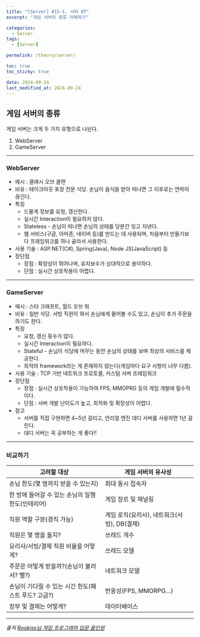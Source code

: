 ```yaml
---
title: "[Server] #15-1. 서버 OT"
excerpt: "게임 서버의 종류 이해하기"

categories:
  - Server
tags:
  - [Server]

permalink: /theory/server/

toc: true
toc_sticky: true

date: 2024-09-24
last_modified_at: 2024-09-24
---
```


## 게임 서버의 종류

게임 서버는 크게 두 가지 유형으로 나뉜다.
1. WebServer
2. GameServer

---

### WebServer

- 예시 : 클래시 오브 클랜
- 비유 : 테이크아웃 포장 전문 식당. 손님이 음식을 받아 떠나면 그 이후로는 연락이 끊긴다.
- 특징 
    - 드물게 정보를 요청, 갱신한다.
    - 실시간 Interaction이 필요하지 않다.
    - Stateless - 손님이 떠나면 손님의 상태를 당분간 잊고 지낸다.
    - 웹 서비스(구글, 아마존, 네이버 등)를 만드는 데 사용되며, 처음부터 만들기보다 프레임워크를 하나 골라서 사용한다.
- 사용 기술 : ASP.NET(C#), Spring(Java), Node JS(JavaScript) 등
- 장단점
    - 장점 : 확장성이 뛰어나며, 유지보수가 상대적으로 용이하다.
    - 단점 : 실시간 상호작용이 어렵다.

---

### GameServer 

- 예시 : 스타 크래프트, 월드 오브 워
- 비유 : 일반 식당. 서빙 직원이 와서 손님에게 물어볼 수도 있고, 손님이 추가 주문을 하기도 한다.
- 특징
    - 요청, 갱신 횟수가 많다.
    - 실시간 Interaction이 필요하다.
    - Stateful - 손님이 식당에 머무는 동안 손님의 상태를 보며 최상의 서비스를 제공한다.
    - 최적의 framework라는 게 존재하지 않는다(게임마다 요구 사항이 너무 다름).
- 사용 기술 : TCP 기반 네트워크 프로토콜, 커스텀 서버 프레임워크
- 장단점
    - 장점 : 실시간 상호작용이 가능하여 FPS, MMOPRG 등의 게임 개발에 필수적이다.
    - 단점 : 서버 개발 난이도가 높고, 최적화 및 확장성이 어렵다.
- 참고
    - 서버를 직접 구현하면 4~5년 걸리고, 언리얼 엔진 데디 서버를 사용하면 1년 걸린다.
    - 데디 서버는 꼭 공부하는 게 좋다!!

---

### 비교하기

| 고려할 대상 | 게임 서버의 유사성 |
| --- | --- |
| 손님 한도(몇 명까지 받을 수 있는지) | 최대 동시 접속자 |
| 한 방에 들어갈 수 있는 손님의 일행 한도(인테리어) | 게임 장르 및 채널링 |
| 직원 역할 구분(겸직 가능) | 게임 로직(요리사), 네트워크(서빙), DB(결제) |
| 직원은 몇 명을 둘지? | 쓰레드 개수 |
| 요리사/서빙/결제 직원 비율을 어떻게? | 쓰레드 모델 |
| 주문은 어떻게 받을까?(손님이 불러서? 벨?) | 네트워크 모델 |
| 손님이 기다릴 수 있는 시간 한도(패스트 푸드? 고급?) | 반응성(FPS, MMORPG…) |
| 장부 및 결제는 어떻게? | 데이터베이스 |

--- 

*출처*
*[Rookiss님 게임 프로그래머 입문 올인원](https://www.inflearn.com/course/%EA%B2%8C%EC%9E%84-%ED%94%84%EB%A1%9C%EA%B7%B8%EB%9E%98%EB%A8%B8-%EC%9E%85%EB%AC%B8-%EC%98%AC%EC%9D%B8%EC%9B%90-rookiss/dashboard)*